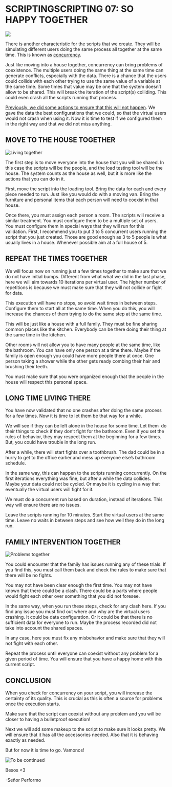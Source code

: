 # SCRIPTINGSCRIPTING 07: SO HAPPY TOGETHER
  
![](https://i0.wp.com/www.srperf.com/wp-content/uploads/2017/11/ArtBoard-Image-37.jpg?fit=1200%2C600&ssl=1)

There is another characteristic for the scripts that we create. They will be simulating different users doing the same process all together at the same time. This is known as [concurrency](https://en.wikipedia.org/wiki/Concurrency_(computer_science)).

Just like moving into a house together, concurrency can bring problems of coexistence. The multiple users doing the same thing at the same time can generate conflicts, especially with the data. There is a chance that the users could collide with each other trying to use the same value of a variable at the same time. Some times that value may be one that the system doesn’t allow to be shared. This will break the iteration of the script(s) colliding. This could even crash all the scripts running that process.

[Previously, we did some actions to ensure that this will not happen](https://www.srperf.com/scripting-05-variables/). We gave the data the best configurations that we could, so that the virtual users would not crash when using it. Now it is time to test if we configured them in the right way and that we did not miss anything.

## MOVE TO THE HOUSE TOGETHER

![Living together](https://i0.wp.com/www.srperf.com/wp-content/uploads/2017/11/ArtBoard-Image-38.jpg?resize=400%2C334&ssl=1)

The first step is to move everyone into the house that you will be shared. In this case the scripts will be the people, and the load testing tool will be the house. The system counts as the house as well, but it is more like the actions that you can do in it.

First, move the script into the loading tool. Bring the data for each and every piece needed to run. Just like you would do with a moving van. Bring the furniture and personal items that each person will need to coexist in that house.

Once there, you must assign each person a room. The scripts will receive a similar treatment. You must configure them to be a multiple set of users. You must configure them in special ways that they will run for this validation. First, I recommend you to put 3 to 5 concurrent users running the script that you just created. Those are good enough as 3 to 5 people is what usually lives in a house. Whenever possible aim at a full house of 5.

## REPEAT THE TIMES TOGETHER

We will focus now on running just a few times together to make sure that we do not have initial bumps. Different from what what we did in the last phase, here we will aim towards 10 iterations per virtual user. The higher number of repetitions is because we must make sure that they will not collide or fight for data.

This execution will have no stops, so avoid wait times in between steps. Configure them to start all at the same time. When you do this, you will increase the chances of them trying to do the same step at the same time.

This will be just like a house with a full family. They must be fine sharing common places like the kitchen. Everybody can be there doing their thing at the same time in the kitchen.

Other rooms will not allow you to have many people at the same time, like the bathroom. You can have only one person at a time there. Maybe if the family is open enough you could have more people there at once. One person taking a shower while the other gets ready combing their hair and brushing their teeth.

You must make sure that you were organized enough that the people in the house will respect this personal space.

## LONG TIME LIVING THERE

You have now validated that no one crashes after doing the same process for a few times. Now it is time to let them be that way for a while.

We will see if they can be left alone in the house for some time. Let them  do their things to check if they don’t fight for the bathroom. Even if you set the rules of behavior, they may respect them at the beginning for a few times. But, you could have trouble in the long run.

After a while, there will start fights over a toothbrush. The dad could be in a hurry to get to the office earlier and mess up everyone else’s bathroom schedule.

In the same way, this can happen to the scripts running concurrently. On the first iterations everything was fine, but after a while the data collides. Maybe your data could not be cycled. Or maybe it is cycling in a way that eventually the virtual users will fight for it.

We must do a concurrent run based on duration, instead of iterations. This way will ensure there are no issues.

Leave the scripts running for 10 minutes. Start the virtual users at the same time. Leave no waits in between steps and see how well they do in the long run.

## FAMILY INTERVENTION TOGETHER

![Problems together](https://i0.wp.com/www.srperf.com/wp-content/uploads/2017/11/ArtBoard-Image-39.jpg?resize=290%2C193&ssl=1)

You could encounter that the family has issues running any of these trials. If you find this, you must call them back and check the rules to make sure that there will be no fights.

You may not have been clear enough the first time. You may not have known that there could be a clash. There could be a parts where people would fight each other over something that you did not foresee.

In the same way, when you run these steps, check for any clash here. If you find any issue you must find out where and why are the virtual users crashing. It could be data configuration. Or it could be that there is no sufficient data for everyone to run. Maybe the process recorded did not take into account the shared spaces.

In any case, here you must fix any misbehavior and make sure that they will not fight with each other.

Repeat the process until everyone can coexist without any problem for a given period of time. You will ensure that you have a happy home with this current script.

## CONCLUSION

When you check for concurrency on your script, you will increase the certainty of its quality. This is crucial as this is often a source for problems once the execution starts.

Make sure that the script can coexist without any problem and you will be closer to having a bulletproof execution!

Next we will add some makeup to the script to make sure it looks pretty. We will ensure that it has all the accessories needed. Also that it is behaving exactly as needed.

But for now it is time to go. Vamonos!

![To be continued](https://i0.wp.com/www.srperf.com/wp-content/uploads/2017/06/Continuara.png?resize=713%2C225&ssl=1)

Besos <3

-Señor Performo